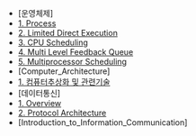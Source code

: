* [운영체제]
 * [1. Process]([Operating_System]/[Operating_System]1_Process.md)
 * [2. Limited Direct Execution]([Operating_System]/[Operating_System]2_Limited_Direct_Execution.md)
 * [3. CPU Scheduling]([Operating_System]/[Operating_System]3_CPU_Scheduling.md)
 * [4. Multi Level Feedback Queue]([Operating_System]/[Operating_System]4_Multi_Level_Feedback_Queue.md)
 * [5. Multiprocessor Scheduling]([Operating_System]/[Operating_System]5_Multiprocessor_Scheduling.md)
* [Computer_Architecture]
 * [1. 컴퓨터추상화 및 관련기술]([Computer_Architecture]/[Computer_Architecture]1_Computer_Abstractions_And_Technology.md)
* [데이터통신]
 * [1. Overview]([Data_Communication]/[Data_Communication]1_Overview.md)
 * [2. Protocol Architecture]([Data_Communication]/[Data_Communication]2_Protocol_Architecture.md)
* [Introduction_to_Information_Communication]